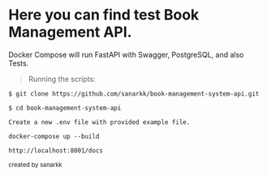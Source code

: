 # Here you can find test Book Management API.
Docker Compose will run FastAPI with Swagger, PostgreSQL, and also Tests.


> Running the scripts:

````
$ git clone https://github.com/sanarkk/book-management-system-api.git
````
````
$ cd book-management-system-api
````
````
Create a new .env file with provided example file.
````
````
docker-compose up --build
````
````
http://localhost:8001/docs
````




<sub>created by sanarkk</sub>
